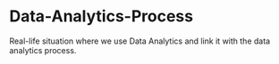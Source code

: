 # Data-Analytics-Process
 Real-life situation where we use Data Analytics and link it with the data analytics process.
